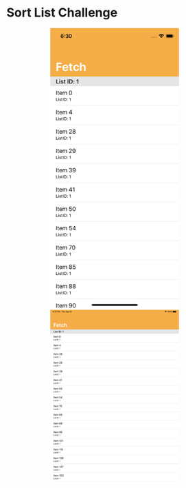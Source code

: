 # Sort List Challenge

<p align = "center">
<img src= "screenshots/screenshot1.png" width = "300">
<img src= "screenshots/screenshot2.png" width = "300">
</p>
